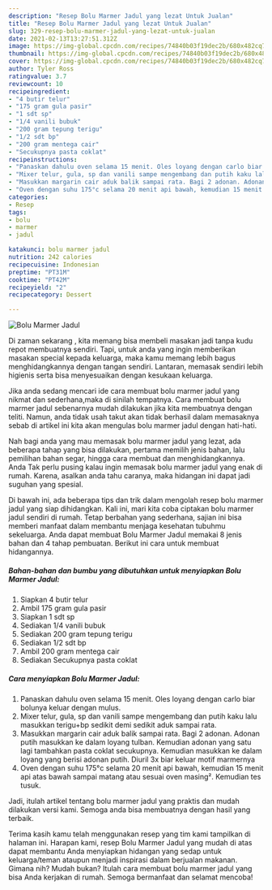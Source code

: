 ```yaml
---
description: "Resep Bolu Marmer Jadul yang lezat Untuk Jualan"
title: "Resep Bolu Marmer Jadul yang lezat Untuk Jualan"
slug: 329-resep-bolu-marmer-jadul-yang-lezat-untuk-jualan
date: 2021-02-13T13:27:51.312Z
image: https://img-global.cpcdn.com/recipes/74840b03f19dec2b/680x482cq70/bolu-marmer-jadul-foto-resep-utama.jpg
thumbnail: https://img-global.cpcdn.com/recipes/74840b03f19dec2b/680x482cq70/bolu-marmer-jadul-foto-resep-utama.jpg
cover: https://img-global.cpcdn.com/recipes/74840b03f19dec2b/680x482cq70/bolu-marmer-jadul-foto-resep-utama.jpg
author: Tyler Ross
ratingvalue: 3.7
reviewcount: 10
recipeingredient:
- "4 butir telur"
- "175 gram gula pasir"
- "1 sdt sp"
- "1/4 vanili bubuk"
- "200 gram tepung terigu"
- "1/2 sdt bp"
- "200 gram mentega cair"
- "Secukupnya pasta coklat"
recipeinstructions:
- "Panaskan dahulu oven selama 15 menit. Oles loyang dengan carlo biar bolunya keluar dengan mulus."
- "Mixer telur, gula, sp dan vanili sampe mengembang dan putih kaku lalu masukkan terigu+bp sedikit demi sedikit aduk sampai rata."
- "Masukkan margarin cair aduk balik sampai rata. Bagi 2 adonan. Adonan putih masukkan ke dalam loyang tulban. Kemudian adonan yang satu lagi tambahkan pasta coklat secukupnya. Kemudian masukkan ke dalam loyang yang berisi adonan putih. Diuril 3x biar keluar motif marmernya"
- "Oven dengan suhu 175°c selama 20 menit api bawah, kemudian 15 menit api atas bawah sampai matang atau sesuai oven masing². Kemudian tes tusuk."
categories:
- Resep
tags:
- bolu
- marmer
- jadul

katakunci: bolu marmer jadul 
nutrition: 242 calories
recipecuisine: Indonesian
preptime: "PT31M"
cooktime: "PT42M"
recipeyield: "2"
recipecategory: Dessert

---
```



![Bolu Marmer Jadul](https://img-global.cpcdn.com/recipes/74840b03f19dec2b/680x482cq70/bolu-marmer-jadul-foto-resep-utama.jpg)

Di zaman  sekarang , kita memang bisa membeli masakan jadi tanpa kudu repot membuatnya sendiri. Tapi, untuk anda yang ingin memberikan masakan special kepada keluarga, maka kamu memang lebih bagus menghidangkannya dengan tangan sendiri. Lantaran, memasak sendiri lebih higienis serta bisa menyesuaikan dengan kesukaan keluarga.

Jika anda sedang mencari ide cara membuat bolu marmer jadul yang nikmat dan sederhana,maka di sinilah tempatnya. Cara membuat bolu marmer jadul  sebenarnya mudah dilakukan jika kita membuatnya dengan teliti. Namun, anda tidak usah takut akan tidak berhasil dalam memasaknya 
sebab di artikel ini kita akan mengulas bolu marmer jadul dengan hati-hati.  



Nah bagi anda yang mau memasak bolu marmer jadul yang lezat, ada beberapa tahap yang bisa dilakukan, pertama memilih jenis bahan, lalu pemilihan bahan segar, hingga cara membuat dan menghidangkannya. Anda Tak perlu pusing kalau ingin memasak bolu marmer jadul yang enak di rumah. Karena, asalkan anda  tahu caranya, maka hidangan ini dapat jadi suguhan yang spesial.

Di bawah ini, ada beberapa tips dan trik dalam mengolah resep bolu marmer jadul yang siap dihidangkan. Kali ini, mari kita coba ciptakan bolu marmer jadul sendiri di rumah. Tetap berbahan yang sederhana, sajian ini bisa memberi manfaat dalam membantu menjaga kesehatan tubuhmu sekeluarga. Anda dapat membuat Bolu Marmer Jadul memakai 8 jenis bahan dan 4 tahap pembuatan. Berikut ini cara untuk membuat hidangannya.

<!--inarticleads1-->

##### Bahan-bahan dan bumbu yang dibutuhkan untuk menyiapkan Bolu Marmer Jadul:

1. Siapkan 4 butir telur
1. Ambil 175 gram gula pasir
1. Siapkan 1 sdt sp
1. Sediakan 1/4 vanili bubuk
1. Sediakan 200 gram tepung terigu
1. Sediakan 1/2 sdt bp
1. Ambil 200 gram mentega cair
1. Sediakan Secukupnya pasta coklat




<!--inarticleads2-->

##### Cara menyiapkan Bolu Marmer Jadul:

1. Panaskan dahulu oven selama 15 menit. Oles loyang dengan carlo biar bolunya keluar dengan mulus.
1. Mixer telur, gula, sp dan vanili sampe mengembang dan putih kaku lalu masukkan terigu+bp sedikit demi sedikit aduk sampai rata.
1. Masukkan margarin cair aduk balik sampai rata. Bagi 2 adonan. Adonan putih masukkan ke dalam loyang tulban. Kemudian adonan yang satu lagi tambahkan pasta coklat secukupnya. Kemudian masukkan ke dalam loyang yang berisi adonan putih. Diuril 3x biar keluar motif marmernya
1. Oven dengan suhu 175°c selama 20 menit api bawah, kemudian 15 menit api atas bawah sampai matang atau sesuai oven masing². Kemudian tes tusuk.




Jadi, itulah artikel tentang  bolu marmer jadul  yang praktis dan mudah dilakukan versi kami. Semoga anda bisa membuatnya dengan hasil yang terbaik. 

Terima kasih kamu telah menggunakan resep yang tim kami tampilkan di halaman ini. Harapan kami, resep  Bolu Marmer Jadul yang mudah di atas dapat membantu Anda menyiapkan hidangan yang sedap untuk keluarga/teman ataupun menjadi inspirasi dalam berjualan makanan. Gimana nih? Mudah bukan? Itulah cara membuat bolu marmer jadul yang bisa Anda kerjakan di rumah. Semoga bermanfaat dan selamat mencoba!

